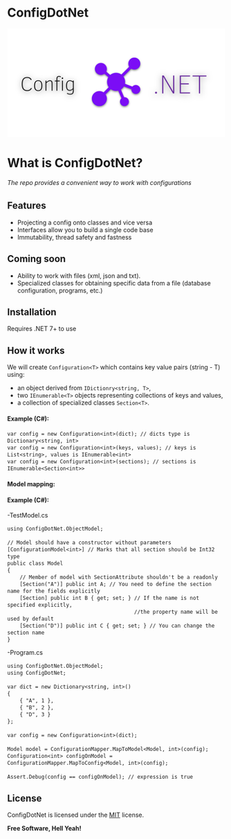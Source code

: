 # ConfigDotNet

![](ConfigDotNetBanner.png)

# What is ConfigDotNet?
###### The repo provides a convenient way to work with configurations

## Features

- Projecting a config onto classes and vice versa
- Interfaces allow you to build a single code base
- Immutability, thread safety and fastness

## Coming soon

- Ability to work with files (xml, json and txt).
- Specialized classes for obtaining specific data from a file (database configuration, programs, etc.)

## Installation

Requires .NET 7+ to use

## How it works

We will create `Configuration<T>` which contains key value pairs (string - T) 
using: 
- an object derived from `IDictionry<string, Т>`,
- two `IEnumerable<Т>` objects representing collections of keys and values,
- a collection of specialized classes `Section<Т>`.

#### Example (C#):
```CSharp
var config = new Configuration<int>(dict); // dicts type is Dictionary<string, int>
var config = new Configuration<int>(keys, values); // keys is List<string>, values is IEnumerable<int>
var config = new Configuration<int>(sections); // sections is IEnumerable<Section<int>>
```

#### Model mapping:

#### Example (C#):

-TestModel.cs
```CSharp
using ConfigDotNet.ObjectModel;

// Model should have a constructor without parameters
[ConfigurationModel<int>] // Marks that all section should be Int32 type
public class Model
{
    // Member of model with SectionAttribute shouldn't be a readonly
    [Section("A")] public int A; // You need to define the section name for the fields explicitly
    [Section] public int B { get; set; } // If the name is not specified explicitly, 
                                         //the property name will be used by default
    [Section("D")] public int C { get; set; } // You can change the section name
}
```
-Program.cs
```CSharp
using ConfigDotNet.ObjectModel;
using ConfigDotNet;

var dict = new Dictionary<string, int>()
{
    { "A", 1 },
    { "B", 2 },
    { "D", 3 }
};

var config = new Configuration<int>(dict);

Model model = ConfigurationMapper.MapToModel<Model, int>(config);
Configuration<int> configOnModel = ConfigurationMapper.MapToConfig<Model, int>(config);

Assert.Debug(config == configOnModel); // expression is true
```

## License

ConfigDotNet is licensed under the [MIT](LICENSE.TXT) license.

**Free Software, Hell Yeah!**
